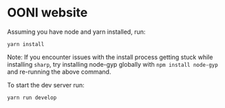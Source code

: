 # OONI website

Assuming you have node and yarn installed, run:

```
yarn install
```

Note: If you encounter issues with the install process getting stuck while
installing `sharp`, try installing node-gyp globally with `npm install
node-gyp` and re-running the above command.

To start the dev server run:

```
yarn run develop
```
